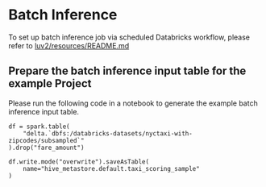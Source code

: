 # Batch Inference
To set up batch inference job via scheduled Databricks workflow, please refer to [luv2/resources/README.md](../../resources/README.md)

## Prepare the batch inference input table for the example Project
Please run the following code in a notebook to generate the example batch inference input table.

```
df = spark.table(
    "delta.`dbfs:/databricks-datasets/nyctaxi-with-zipcodes/subsampled`"
).drop("fare_amount")

df.write.mode("overwrite").saveAsTable(
    name="hive_metastore.default.taxi_scoring_sample"
)
```

